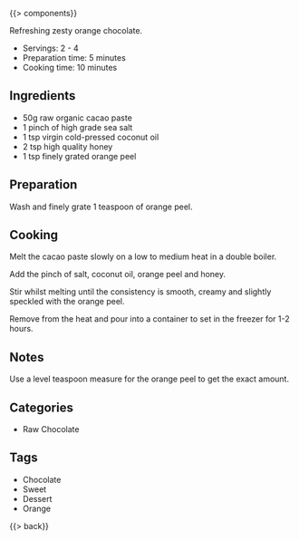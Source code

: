 {{> components}}

Refreshing zesty orange chocolate.

* Servings: 2 - 4
* Preparation time: 5 minutes
* Cooking time: 10 minutes

## Ingredients

* 50g raw organic cacao paste
* 1 pinch of high grade sea salt
* 1 tsp virgin cold-pressed coconut oil
* 2 tsp high quality honey
* 1 tsp finely grated orange peel

## Preparation

Wash and finely grate 1 teaspoon of orange peel.

## Cooking

Melt the cacao paste slowly on a low to medium heat in a double boiler.

Add the pinch of salt, coconut oil, orange peel and honey.

Stir whilst melting until the consistency is smooth, creamy and slightly speckled with the orange peel.

Remove from the heat and pour into a container to set in the freezer for 1-2 hours.

## Notes

Use a level teaspoon measure for the orange peel to get the exact amount.

## Categories

* Raw Chocolate

## Tags

* Chocolate
* Sweet
* Dessert
* Orange

{{> back}}
